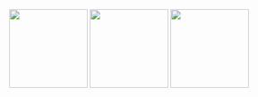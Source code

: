 <div align="center">
  <img src="https://cultofthepartyparrot.com/guests/hd/vibepartycat.gif" width="140">
  <img src="https://cultofthepartyparrot.com/flags/hd/hongkongparrot.gif" width="140">
  <img src="https://cultofthepartyparrot.com/guests/hd/dogeparrot.gif" width="140">
</div>
